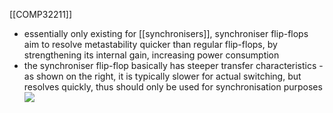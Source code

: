 [[COMP32211]]

- essentially only existing for [[synchronisers]], synchroniser flip-flops aim to resolve metastability quicker than regular flip-flops, by strengthening its internal gain, increasing power consumption
- the synchroniser flip-flop basically has steeper transfer characteristics - as shown on the right, it is typically slower for actual switching, but resolves quickly, thus should only be used for synchronisation purposes
![](https://i.imgur.com/dAGKhQ1.png)
